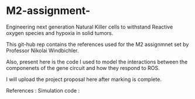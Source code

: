 # M2-assignment-
Engineering next generation Natural Killer cells to withstand Reactive oxygen species  and hypoxia in solid tumors.

This git-hub rep contains the references used for the M2 assignmnet set by Professor Nikolai Windbichler.

Also, present here is the code I used to model the interactions between the componenets of the gene circuit and how they respond to ROS. 

I will upload the project proposal here after marking is complete.

References :
Simulation code :

